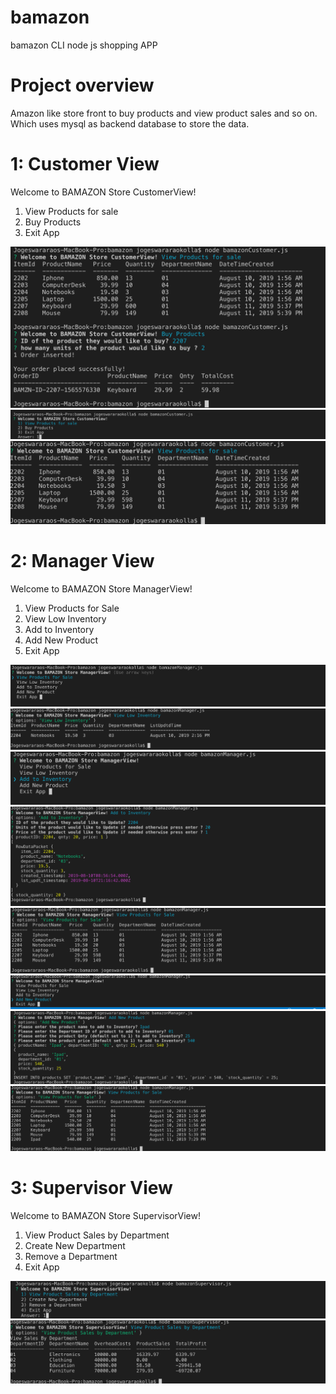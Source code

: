 # bamazon
bamazon CLI node js shopping APP 

# Project overview
Amazon like store front to buy products and view product sales and so on. Which uses mysql as backend database to store the data.

# 1: Customer View

 Welcome to BAMAZON Store CustomerView! 
  1) View Products for sale
  2) Buy Products
  3) Exit App

<img src="./bamazon_Outputs/1.png">
<img src="./bamazon_Outputs/2.png">
<img src="./bamazon_Outputs/3.png">
  
# 2: Manager View 

 Welcome to BAMAZON Store ManagerView! 
 1) View Products for Sale 
 2) View Low Inventory 
 3) Add to Inventory 
 4) Add New Product 
 5) Exit App 

<img src="./bamazon_Outputs/6.png">
<img src="./bamazon_Outputs/7.png">
<img src="./bamazon_Outputs/8.png">
<img src="./bamazon_Outputs/9.png">
<img src="./bamazon_Outputs/10.png">
<img src="./bamazon_Outputs/11.png">
<img src="./bamazon_Outputs/12.png">
<img src="./bamazon_Outputs/13.png">

# 3: Supervisor View
 Welcome to BAMAZON Store SupervisorView! 
  1) View Product Sales by Department
  2) Create New Department
  3) Remove a Department
  4) Exit App

<img src="./bamazon_Outputs/4.png">
<img src="./bamazon_Outputs/5.png">
